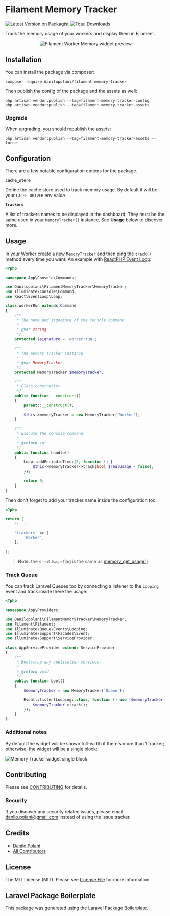 # Filament Memory Tracker

[![Latest Version on Packagist](https://img.shields.io/packagist/v/danilopolani/filament-memory-tracker.svg?style=flat-square)](https://packagist.org/packages/danilopolani/filament-memory-tracker)
[![Total Downloads](https://img.shields.io/packagist/dt/danilopolani/filament-memory-tracker.svg?style=flat-square)](https://packagist.org/packages/danilopolani/filament-memory-tracker)

Track the memory usage of your workers and display them in Filament.

<p align="center"><img src="https://i.imgur.com/8M2Hzjl.png" alt="Filament Worker Memory widget preview"></p>

## Installation

You can install the package via composer:

```shell
composer require danilopolani/filament-memory-tracker
```

Then publish the config of the package and the assets as well:

```shell
php artisan vendor:publish --tag=filament-memory-tracker-config
php artisan vendor:publish --tag=filament-memory-tracker-assets
```

### Upgrade
When upgrading, you should republish the assets:

```shell
php artisan vendor:publish --tag=filament-memory-tracker-assets --force
```

## Configuration

There are a few notable configuration options for the package.

**`cache_store`**

Define the cache store used to track memory usage. By default it will be your `CACHE_DRIVER` env value.  

**`trackers`**

A list of trackers names to be displayed in the dashboard. They must be the same used in your `MemoryTracker()` instance. See **Usage** below to discover more.

## Usage

In your Worker create a new `MemoryTracker` and then ping the `track()` method every time you want. An example with [ReactPHP Event Loop](https://reactphp.org/event-loop/):

```php
<?php

namespace App\Console\Commands;

use Danilopolani\FilamentMemoryTracker\MemoryTracker;
use Illuminate\Console\Command;
use React\EventLoop\Loop;

class workerRun extends Command
{
    /**
     * The name and signature of the console command.
     *
     * @var string
     */
    protected $signature = 'worker:run';

    /**
     * The memory tracker instance.
     *
     * @var MemoryTracker
     */
    protected MemoryTracker $memoryTracker;

    /**
     * Class constructor.
     */
    public function __construct()
    {
        parent::__construct();

        $this->memoryTracker = new MemoryTracker('Worker');
    }

    /**
     * Execute the console command.
     *
     * @return int
     */
    public function handle()
    {
        Loop::addPeriodicTimer(5, function () {
            $this->memoryTracker->track(bool $realUsage = false);
        });

        return 0;
    }
}
```

Then don't forget to add your tracker name inside the configuration too:

```php
<?php

return [
    // ...

    'trackers' => [
        'Worker',
    ],

];
```

> **Note**: the `$realUsage` flag is the same as [memory_get_usage()](https://www.php.net/manual/en/function.memory-get-usage.php)

### Track Queue

You can track Laravel Queues too by connecting a listener to the `Looping` event and track inside there the usage:

```php
<?php

namespace App\Providers;

use Danilopolani\FilamentMemoryTracker\MemoryTracker;
use Filament\Filament;
use Illuminate\Queue\Events\Looping;
use Illuminate\Support\Facades\Event;
use Illuminate\Support\ServiceProvider;

class AppServiceProvider extends ServiceProvider
{
    /**
     * Bootstrap any application services.
     *
     * @return void
     */
    public function boot()
    {
        $memoryTracker = new MemoryTracker('Queue');

        Event::listen(Looping::class, function () use ($memoryTracker) {
            $memoryTracker->track();
        });
    }
}
```

### Additional notes

By default the widget will be shown full-width if there's more than 1 tracker; otherwise, the widget will be a single block:

![Memory Tracker widget single block](https://i.imgur.com/0zdoMb2.png)

## Contributing

Please see [CONTRIBUTING](CONTRIBUTING.md) for details.

### Security

If you discover any security related issues, please email danilo.polani@gmail.com instead of using the issue tracker.

## Credits

- [Danilo Polani](https://github.com/danilopolani)
- [All Contributors](../../contributors)

## License

The MIT License (MIT). Please see [License File](LICENSE.md) for more information.

## Laravel Package Boilerplate

This package was generated using the [Laravel Package Boilerplate](https://laravelpackageboilerplate.com).
